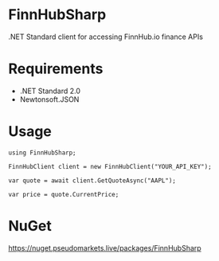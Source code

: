 # FinnHubSharp
.NET Standard client for accessing FinnHub.io finance APIs

# Requirements
* .NET Standard 2.0
* Newtonsoft.JSON

# Usage

`using FinnHubSharp;`

`FinnHubClient client = new FinnHubClient("YOUR_API_KEY");`

`var quote = await client.GetQuoteAsync("AAPL");`

`var price = quote.CurrentPrice;`


# NuGet
https://nuget.pseudomarkets.live/packages/FinnHubSharp 


